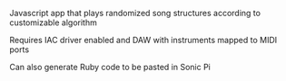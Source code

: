 Javascript app that plays randomized song structures according to customizable algorithm

Requires IAC driver enabled and DAW with instruments mapped to MIDI ports

Can also generate Ruby code to be pasted in Sonic Pi
